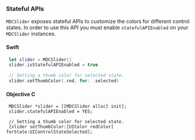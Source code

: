 ### Stateful APIs

`MDCSlider` exposes stateful APIs to customize the colors for different control states. In order to use this API you must enable `statefulAPIEnabled` on your `MDCSlider` instances.

<!--<div class="material-code-render" markdown="1">-->
#### Swift

```swift
 let slider = MDCSlider()
 slider.isStatefulAPIEnabled = true

 // Setting a thumb color for selected state.
 slider.setThumbColor(.red, for: .selected)
```

#### Objective C

```objc
 MDCSlider *slider = [[MDCSlider alloc] init];
 slider.statefulAPIEnabled = YES;
 
 // Setting a thumb color for selected state.
 [slider setThumbColor:[UIColor redColor] forState:UIControlStateSelected];
```
<!--</div>-->
